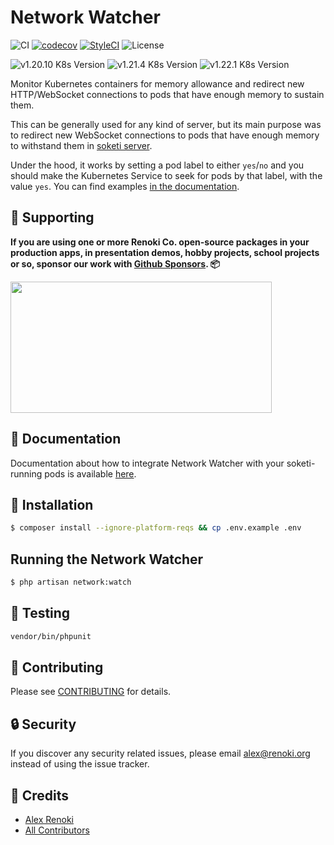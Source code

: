 Network Watcher
===============

![CI](https://github.com/soketi/network-watcher/workflows/CI/badge.svg?branch=master)
[![codecov](https://codecov.io/gh/soketi/network-watcher/branch/master/graph/badge.svg)](https://codecov.io/gh/soketi/network-watcher)
[![StyleCI](https://github.styleci.io/repos/350800968/shield?branch=master)](https://github.styleci.io/repos/350800968)
![License](https://img.shields.io/github/license/soketi/network-watcher)

![v1.20.10 K8s Version](https://img.shields.io/badge/K8s%20v1.20.10-Ready-%23326ce5?colorA=306CE8&colorB=green)
![v1.21.4 K8s Version](https://img.shields.io/badge/K8s%20v1.21.4-Ready-%23326ce5?colorA=306CE8&colorB=green)
![v1.22.1 K8s Version](https://img.shields.io/badge/K8s%20v1.22.1-Ready-%23326ce5?colorA=306CE8&colorB=green)

Monitor Kubernetes containers for memory allowance and redirect new HTTP/WebSocket connections to pods that have enough memory to sustain them.

This can be generally used for any kind of server, but its main purpose was to redirect new WebSocket connections to pods that have enough memory to withstand them in [soketi server](https://github.com/soketi/soketi).

Under the hood, it works by setting a pod label to either `yes`/`no` and you should make the Kubernetes Service to seek for pods by that label, with the value `yes`. You can find examples [in the documentation](https://rennokki.gitbook.io/soketi-docs/network-watcher/getting-started).

## 🤝 Supporting

**If you are using one or more Renoki Co. open-source packages in your production apps, in presentation demos, hobby projects, school projects or so, sponsor our work with [Github Sponsors](https://github.com/sponsors/rennokki). 📦**

[<img src="https://github-content.s3.fr-par.scw.cloud/static/39.jpg" height="210" width="418" />](https://github-content.renoki.org/github-repo/39)

## 📜 Documentation

Documentation about how to integrate Network Watcher with your soketi-running pods is available [here](https://rennokki.gitbook.io/soketi-docs/network-watcher/getting-started).

## 🚀 Installation

```bash
$ composer install --ignore-platform-reqs && cp .env.example .env
```

## Running the Network Watcher

```bash
$ php artisan network:watch
```

## 🐛 Testing

``` bash
vendor/bin/phpunit
```

## 🤝 Contributing

Please see [CONTRIBUTING](CONTRIBUTING.md) for details.

## 🔒  Security

If you discover any security related issues, please email alex@renoki.org instead of using the issue tracker.

## 🎉 Credits

- [Alex Renoki](https://github.com/rennokki)
- [All Contributors](../../contributors)
